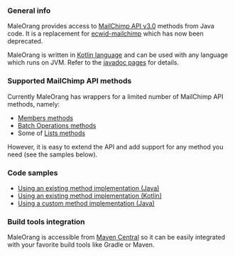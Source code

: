 ### General info
MaleOrang provides access to [MailChimp API v3.0](http://developer.mailchimp.com/documentation/mailchimp/reference/overview/) methods from Java code. It is a replacement for [ecwid-mailchimp](https://github.com/Ecwid/ecwid-mailchimp/) which has now been deprecated.

MaleOrang is written in [Kotlin language](https://kotlinlang.org/) and can be used with any language which runs on JVM. Refer to the [javadoc pages](http://www.javadoc.io/doc/com.ecwid/maleorang/) for details.

### Supported MailChimp API methods

Currently MaleOrang has wrappers for a limited number of MailChimp API methods, namely:
* [Members methods](http://developer.mailchimp.com/documentation/mailchimp/reference/lists/members/)
* [Batch Operations methods](http://developer.mailchimp.com/documentation/mailchimp/reference/batches/)
* Some of [Lists methods](http://developer.mailchimp.com/documentation/mailchimp/reference/lists/)

However, it is easy to extend the API and add support for any method you need (see the samples below).

### Code samples

* [Using an existing method implementation (Java)](src/test/java/com/ecwid/maleorang/examples/ExistingMethodExample.java)
* [Using an existing method implementation (Kotlin)](src/test/java/com/ecwid/maleorang/method/v3_0/members/MembersTest.kt)
* [Using a custom method implementation (Java)](src/test/java/com/ecwid/maleorang/examples/CustomMethodExample.java)

### Build tools integration

MaleOrang is accessible from [Maven Central](http://search.maven.org/#search%7Cgav%7C1%7Cg%3A%22com.ecwid%22%20AND%20a%3A%22maleorang%22) so it can be easily integrated with your favorite build tools like Gradle or Maven.
